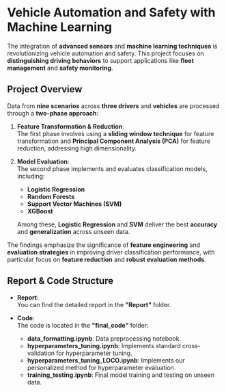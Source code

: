 # Vehicle Automation and Safety with Machine Learning

The integration of **advanced sensors** and **machine learning techniques** is revolutionizing vehicle automation and safety. This project focuses on **distinguishing driving behaviors** to support applications like **fleet management** and **safety monitoring**.

## Project Overview

Data from **nine scenarios** across **three drivers** and **vehicles** are processed through a **two-phase approach**:

1. **Feature Transformation & Reduction**:  
   The first phase involves using a **sliding window technique** for feature transformation and **Principal Component Analysis (PCA)** for feature reduction, addressing high dimensionality.

2. **Model Evaluation**:  
   The second phase implements and evaluates classification models, including:
   - **Logistic Regression**
   - **Random Forests**
   - **Support Vector Machines (SVM)**
   - **XGBoost**

   Among these, **Logistic Regression** and **SVM** deliver the best **accuracy** and **generalization** across unseen data.

The findings emphasize the significance of **feature engineering** and **evaluation strategies** in improving driver classification performance, with particular focus on **feature reduction** and **robust evaluation methods**.

## Report & Code Structure

- **Report**:  
   You can find the detailed report in the **"Report"** folder.

- **Code**:  
   The code is located in the **"final_code"** folder:
   - **data_formatting.ipynb**: Data preprocessing notebook.
   - **hyperparameters_tuning.ipynb**: Implements standard cross-validation for hyperparameter tuning.
   - **hyperparameters_tuning_LOCO.ipynb**: Implements our personalized method for hyperparameter evaluation.
   - **training_testing.ipynb**: Final model training and testing on unseen data.
